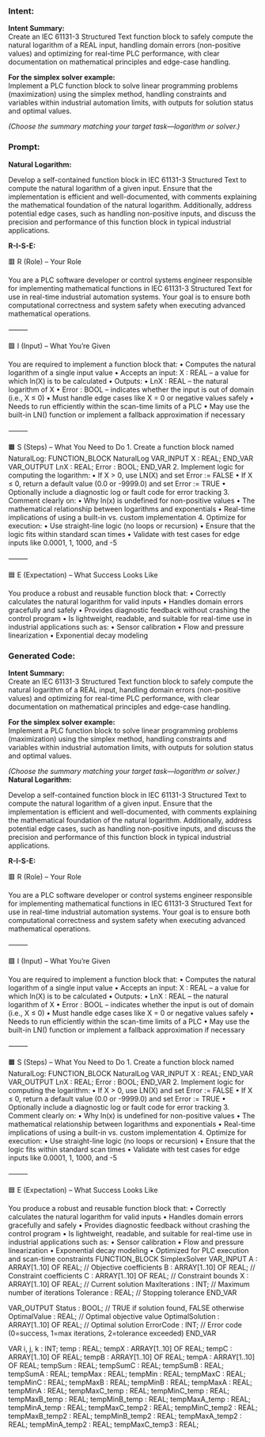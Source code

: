 ### Intent:
**Intent Summary:**  
Create an IEC 61131-3 Structured Text function block to safely compute the natural logarithm of a REAL input, handling domain errors (non-positive values) and optimizing for real-time PLC performance, with clear documentation on mathematical principles and edge-case handling.  

**For the simplex solver example:**  
Implement a PLC function block to solve linear programming problems (maximization) using the simplex method, handling constraints and variables within industrial automation limits, with outputs for solution status and optimal values.  

*(Choose the summary matching your target task—logarithm or solver.)*

### Prompt:
**Natural Logarithm:**

Develop a self-contained function block in IEC 61131-3 Structured Text to compute the natural logarithm of a given input. Ensure that the implementation is efficient and well-documented, with comments explaining the mathematical foundation of the natural logarithm. Additionally, address potential edge cases, such as handling non-positive inputs, and discuss the precision and performance of this function block in typical industrial applications.

**R-I-S-E:**

🟥 R (Role) – Your Role

You are a PLC software developer or control systems engineer responsible for implementing mathematical functions in IEC 61131-3 Structured Text for use in real-time industrial automation systems. Your goal is to ensure both computational correctness and system safety when executing advanced mathematical operations.

⸻

🟩 I (Input) – What You’re Given

You are required to implement a function block that:
	•	Computes the natural logarithm of a single input value
	•	Accepts an input:
X : REAL – a value for which ln(X) is to be calculated
	•	Outputs:
	•	LnX : REAL – the natural logarithm of X
	•	Error : BOOL – indicates whether the input is out of domain (i.e., X ≤ 0)
	•	Must handle edge cases like X = 0 or negative values safely
	•	Needs to run efficiently within the scan-time limits of a PLC
	•	May use the built-in LN() function or implement a fallback approximation if necessary

⸻

🟧 S (Steps) – What You Need to Do
	1.	Create a function block named NaturalLog:
 FUNCTION_BLOCK NaturalLog
VAR_INPUT
    X : REAL;
END_VAR
VAR_OUTPUT
    LnX : REAL;
    Error : BOOL;
END_VAR
	2.	Implement logic for computing the logarithm:
	•	If X > 0, use LN(X) and set Error := FALSE
	•	If X ≤ 0, return a default value (0.0 or -9999.0) and set Error := TRUE
	•	Optionally include a diagnostic log or fault code for error tracking
	3.	Comment clearly on:
	•	Why ln(x) is undefined for non-positive values
	•	The mathematical relationship between logarithms and exponentials
	•	Real-time implications of using a built-in vs. custom implementation
	4.	Optimize for execution:
	•	Use straight-line logic (no loops or recursion)
	•	Ensure that the logic fits within standard scan times
	•	Validate with test cases for edge inputs like 0.0001, 1, 1000, and -5

⸻

🟦 E (Expectation) – What Success Looks Like

You produce a robust and reusable function block that:
	•	Correctly calculates the natural logarithm for valid inputs
	•	Handles domain errors gracefully and safely
	•	Provides diagnostic feedback without crashing the control program
	•	Is lightweight, readable, and suitable for real-time use in industrial applications such as:
	•	Sensor calibration
	•	Flow and pressure linearization
	•	Exponential decay modeling

### Generated Code:
**Intent Summary:**  
Create an IEC 61131-3 Structured Text function block to safely compute the natural logarithm of a REAL input, handling domain errors (non-positive values) and optimizing for real-time PLC performance, with clear documentation on mathematical principles and edge-case handling.  

**For the simplex solver example:**  
Implement a PLC function block to solve linear programming problems (maximization) using the simplex method, handling constraints and variables within industrial automation limits, with outputs for solution status and optimal values.  

*(Choose the summary matching your target task—logarithm or solver.)*
**Natural Logarithm:**

Develop a self-contained function block in IEC 61131-3 Structured Text to compute the natural logarithm of a given input. Ensure that the implementation is efficient and well-documented, with comments explaining the mathematical foundation of the natural logarithm. Additionally, address potential edge cases, such as handling non-positive inputs, and discuss the precision and performance of this function block in typical industrial applications.

**R-I-S-E:**

🟥 R (Role) – Your Role

You are a PLC software developer or control systems engineer responsible for implementing mathematical functions in IEC 61131-3 Structured Text for use in real-time industrial automation systems. Your goal is to ensure both computational correctness and system safety when executing advanced mathematical operations.

⸻

🟩 I (Input) – What You’re Given

You are required to implement a function block that:
	•	Computes the natural logarithm of a single input value
	•	Accepts an input:
X : REAL – a value for which ln(X) is to be calculated
	•	Outputs:
	•	LnX : REAL – the natural logarithm of X
	•	Error : BOOL – indicates whether the input is out of domain (i.e., X ≤ 0)
	•	Must handle edge cases like X = 0 or negative values safely
	•	Needs to run efficiently within the scan-time limits of a PLC
	•	May use the built-in LN() function or implement a fallback approximation if necessary

⸻

🟧 S (Steps) – What You Need to Do
	1.	Create a function block named NaturalLog:
 FUNCTION_BLOCK NaturalLog
VAR_INPUT
    X : REAL;
END_VAR
VAR_OUTPUT
    LnX : REAL;
    Error : BOOL;
END_VAR
	2.	Implement logic for computing the logarithm:
	•	If X > 0, use LN(X) and set Error := FALSE
	•	If X ≤ 0, return a default value (0.0 or -9999.0) and set Error := TRUE
	•	Optionally include a diagnostic log or fault code for error tracking
	3.	Comment clearly on:
	•	Why ln(x) is undefined for non-positive values
	•	The mathematical relationship between logarithms and exponentials
	•	Real-time implications of using a built-in vs. custom implementation
	4.	Optimize for execution:
	•	Use straight-line logic (no loops or recursion)
	•	Ensure that the logic fits within standard scan times
	•	Validate with test cases for edge inputs like 0.0001, 1, 1000, and -5

⸻

🟦 E (Expectation) – What Success Looks Like

You produce a robust and reusable function block that:
	•	Correctly calculates the natural logarithm for valid inputs
	•	Handles domain errors gracefully and safely
	•	Provides diagnostic feedback without crashing the control program
	•	Is lightweight, readable, and suitable for real-time use in industrial applications such as:
	•	Sensor calibration
	•	Flow and pressure linearization
	•	Exponential decay modeling
	•	Optimized for PLC execution and scan-time constraints
FUNCTION_BLOCK SimplexSolver
VAR_INPUT
    A : ARRAY[1..10] OF REAL; // Objective coefficients
    B : ARRAY[1..10] OF REAL; // Constraint coefficients
    C : ARRAY[1..10] OF REAL; // Constraint bounds
    X : ARRAY[1..10] OF REAL; // Current solution
    MaxIterations : INT; // Maximum number of iterations
    Tolerance : REAL; // Stopping tolerance
END_VAR

VAR_OUTPUT
    Status : BOOL; // TRUE if solution found, FALSE otherwise
    OptimalValue : REAL; // Optimal objective value
    OptimalSolution : ARRAY[1..10] OF REAL; // Optimal solution
    ErrorCode : INT; // Error code (0=success, 1=max iterations, 2=tolerance exceeded)
END_VAR

VAR
    i, j, k : INT;
    temp : REAL;
    tempX : ARRAY[1..10] OF REAL;
    tempC : ARRAY[1..10] OF REAL;
    tempB : ARRAY[1..10] OF REAL;
    tempA : ARRAY[1..10] OF REAL;
    tempSum : REAL;
    tempSumC : REAL;
    tempSumB : REAL;
    tempSumA : REAL;
    tempMax : REAL;
    tempMin : REAL;
    tempMaxC : REAL;
    tempMinC : REAL;
    tempMaxB : REAL;
    tempMinB : REAL;
    tempMaxA : REAL;
    tempMinA : REAL;
    tempMaxC_temp : REAL;
    tempMinC_temp : REAL;
    tempMaxB_temp : REAL;
    tempMinB_temp : REAL;
    tempMaxA_temp : REAL;
    tempMinA_temp : REAL;
    tempMaxC_temp2 : REAL;
    tempMinC_temp2 : REAL;
    tempMaxB_temp2 : REAL;
    tempMinB_temp2 : REAL;
    tempMaxA_temp2 : REAL;
    tempMinA_temp2 : REAL;
    tempMaxC_temp3 : REAL;
